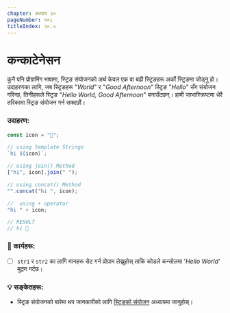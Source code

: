 ```yaml
---
chapter: अध्याय २०
pageNumber: १०८
titleIndex: २०.५
---
```

# कन्काटेनेसन

कुनै पनि प्रोग्रामिंग भाषामा, स्ट्रिङ संयोजनको अर्थ केवल एक वा बढी स्ट्रिङहरू अर्को स्ट्रिङमा जोड्नु हो। उदाहरणका लागि, जब स्ट्रिङहरू "_World_" र "_Good Afternoon_" स्ट्रिङ "_Hello_" सँग संयोजन गरिन्छ, तिनीहरूले स्ट्रिङ "_Hello World, Good Afternoon_" बनाउँदछन्। हामी जाभास्क्रिप्टमा धेरै तरिकामा स्ट्रिङ संयोजन गर्न सक्दछौं।

### उदाहरण:

```javascript
const icon = "👋";

// using template Strings
`hi ${icon}`;

// using join() Method
["hi", icon].join(" ");

// using concat() Method
"".concat("hi ", icon);

//  using + operator
"hi " + icon;

// RESULT
// hi 👋
```

### 📝 कार्यहरू:

- [ ] `str1` र `str2` का लागि मानहरू सेट गर्न प्रोग्राम लेख्नुहोस् ताकि कोडले कन्सोलमा '_Hello World_' मुद्रण गर्दछ।

### 💡 सङ्केतहरू:

- स्ट्रिङ संयोजनको बारेमा थप जानकारीको लागि [स्ट्रिङको संयोजन](../strings/concat.md) अध्यायमा जानुहोस्।
